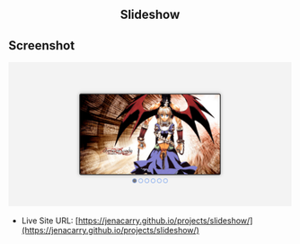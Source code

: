 <div align="center">
  <h2>Slideshow</h2>
</div>

## Screenshot

<div align="center">

![](./assets/images/screenshot.png)

</div>

- Live Site URL: [https://jenacarry.github.io/projects/slideshow/](https://jenacarry.github.io/projects/slideshow/)
